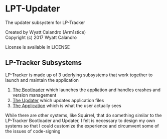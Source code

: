 LPT-Updater
==========

The updater subsystem for LP-Tracker

Created by Wyatt Calandro (Arm1stice)  
Copyright (c) 2017 Wyatt Calandro

License is available in LICENSE

## LP-Tracker Subsystems
LP-Tracker is made up of 3 uderlying subsystems that work together to launch and maintain the application

1. [The Bootloader](https://github.com/LP-Tracker/lpt-bootloader) which launches the appliation and handles crashes and version management
2. [The Updater](https://github.com/LP-Tracker/lpt-updater) which updates application files
3. [The Application](https://github.com/LP-Tracker/lpt-application) which is what the user actually sees

While there are other systems, like Squirrel, that do something similar to the LP-Tracker Bootloader and Updater, I felt is necessary to design my own systems so that I could customize the experience and circumvent some of the issues of code-signing
